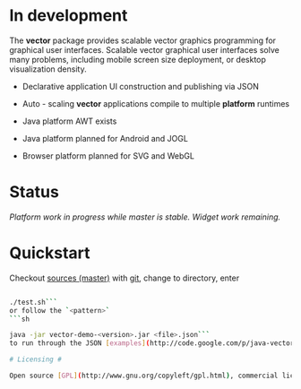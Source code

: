 # In development #

The **vector** package provides scalable vector graphics programming for graphical user interfaces.  Scalable vector graphical user interfaces solve many problems, including mobile screen size deployment, or desktop visualization density.

  * Declarative application UI construction and publishing via JSON

  * Auto - scaling **vector** applications compile to multiple **platform** runtimes

  * Java platform AWT exists

  * Java platform planned for Android and JOGL

  * Browser platform planned for SVG and WebGL

# Status #

_Platform work in progress while master is stable._
_Widget work remaining._

# Quickstart #

Checkout [sources (master)](http://code.google.com/p/java-vector/source/checkout) with [git](http://git-scm.com/), change to directory, enter
```sh

./test.sh```
or follow the `<pattern>`
```sh

java -jar vector-demo-<version>.jar <file>.json```
to run through the JSON [examples](http://code.google.com/p/java-vector/source/browse/).  See [Overview](Overview.md), [Demos](Demos.md) or [Programming](Programming.md) for more info.

# Licensing #

Open source [GPL](http://www.gnu.org/copyleft/gpl.html), commercial licensing available